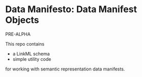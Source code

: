 # Data Manifesto: Data Manifest Objects

PRE-ALPHA

This repo contains

 - a LinkML schema
 - simple utility code

for working with semantic representation data manifests.


